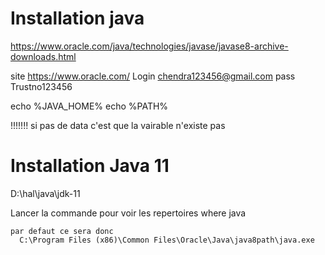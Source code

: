 
# Installation java
  https://www.oracle.com/java/technologies/javase/javase8-archive-downloads.html

  site        https://www.oracle.com/
  Login       chendra123456@gmail.com
  pass        Trustno123456

  echo %JAVA_HOME%
  echo %PATH%

  !!!!!!! si pas de data
  c'est que la vairable n'existe pas


# Installation Java 11


  D:\hal\java\jdk-11

  Lancer la commande pour voir les repertoires
    where java

    par defaut ce sera donc
      C:\Program Files (x86)\Common Files\Oracle\Java\java8path\java.exe


